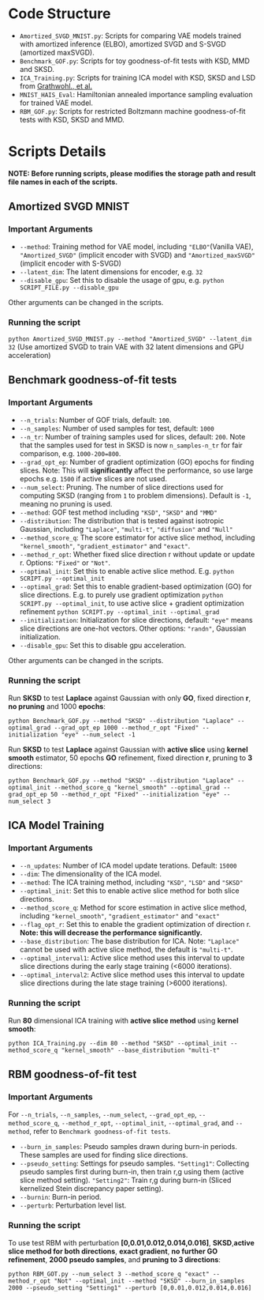 # Code Structure
* `Amortized_SVGD_MNIST.py`: Scripts for comparing VAE models trained with amortized inference (ELBO), amortized SVGD and S-SVGD (amortized maxSVGD).
* `Benchmark_GOF.py`: Scripts for toy goodness-of-fit tests with KSD, MMD and SKSD.
* `ICA_Training.py`: Scripts for training ICA model with KSD, SKSD and LSD from [Grathwohl., et al.](https://arxiv.org/pdf/2002.05616.pdf)
* `MNIST_HAIS_Eval`: Hamiltonian annealed importance sampling evaluation for trained VAE model. 
* `RBM_GOF.py`: Scripts for restricted Boltzmann machine goodness-of-fit tests with KSD, SKSD and MMD. 
# Scripts Details
**NOTE: Before running scripts, please modifies the storage path and result file names in each of the scripts.**
## Amortized SVGD MNIST
### Important Arguments
* `--method`: Training method for VAE model, including `"ELBO"`(Vanilla VAE), `"Amortized_SVGD"` (implicit encoder with SVGD) and `"Amortized_maxSVGD"` (implicit encoder with S-SVGD)
* `--latent_dim`: The latent dimensions for encoder, e.g. `32`
* `--disable_gpu`: Set this to disable the usage of gpu, e.g. `python SCRIPT_FILE.py --disable_gpu`

Other arguments can be changed in the scripts. 
### Running the script
`python Amortized_SVGD_MNIST.py --method "Amortized_SVGD" --latent_dim 32` (Use amortized SVGD to train VAE with 32 latent dimensions and GPU acceleration)

## Benchmark goodness-of-fit tests
### Important Arguments
* `--n_trials`: Number of GOF trials, default: `100`.
* `--n_samples`: Number of used samples for test, default: `1000`
* `--n_tr`: Number of training samples used for slices, default: `200`. Note that the samples used for test in SKSD is now `n_samples-n_tr` for fair comparison, e.g. `1000-200=800`.
* `--grad_opt_ep`: Number of gradient optimization (GO) epochs for finding slices. Note: This will **significantly** affect the performance, so use large epochs e.g. `1500` if active slices are not used.
* `--num_select`: Pruning. The number of slice directions used for computing SKSD (ranging from `1` to problem dimensions). Default is `-1`, meaning no pruning is used. 
* `--method`: GOF test method including `"KSD"`, `"SKSD"` and `"MMD"`
* `--distribution`: The distribution that is tested against isotropic Gaussian, including `"Laplace"`, `"multi-t"`, `"diffusion"` and `"Null"`
* `--method_score_q`: The score estimator for active slice method, including `"kernel_smooth"`, `"gradient_estimator"` and `"exact"`.
* `--method_r_opt`: Whether fixed slice direction r without update or update r. Options: `"Fixed"` or `"Not"`.
* `--optimal_init`: Set this to enable active slice method. E.g. `python SCRIPT.py --optimal_init`
* `--optimal_grad`: Set this to enable gradient-based optimization (GO) for slice directions. E.g. to purely use gradient optimization `python SCRIPT.py --optimal_init`, to use active slice + gradient optimization refinement `python SCRIPT.py --optimal_init --optimal_grad`
* `--initialization`: Initialization for slice directions, default: `"eye"` means slice directions are one-hot vectors. Other options: `"randn"`, Gaussian initialization.
* `--disable_gpu`: Set this to disable gpu acceleration.

Other arguments can be changed in the scripts.
### Running the script
Run **SKSD** to test **Laplace** against Gaussian with only **GO**, fixed direction **r**, **no pruning** and 1000 **epochs**:

`python Benchmark_GOF.py --method "SKSD" --distribution "Laplace" --optimal_grad --grad_opt_ep 1000 --method_r_opt "Fixed" --initialization "eye" --num_select -1`

Run **SKSD** to test **Laplace** against Gaussian with **active slice** using **kernel smooth** estimator, 50 epochs **GO** refinement, fixed direction **r**, pruning to **3** directions:

`python Benchmark_GOF.py --method "SKSD" --distribution "Laplace" --optimal_init --method_score_q "kernel_smooth" --optimal_grad --grad_opt_ep 50 --method_r_opt "Fixed" --initialization "eye" --num_select 3`

## ICA Model Training
### Important Arguments
* `--n_updates`: Number of ICA model update terations. Default: `15000`
* `--dim`: The dimensionality of the ICA model.
* `--method`: The ICA training method, including `"KSD"`, `"LSD"` and `"SKSD"`
* `--optimal_init`: Set this to enable active slice method for both slice directions.
* `--method_score_q`: Method for score estimation in active slice method, including `"kernel_smooth"`, `"gradient_estimator"` and `"exact"`
* `--flag_opt_r`: Set this to enable the gradient optimization of direction r. **Note: this will decrease the performance significantly.** 
* `--base_distribution`: The base distribution for ICA. Note: `"Laplace"` cannot be used with active slice method, the default is `"multi-t"`.
* `--optimal_interval1`: Active slice method uses this interval to update slice directions during the early stage training (<6000 iterations). 
* `--optimal_interval2`: Active slice method uses this interval to update slice directions during the late stage training (>6000 iterations).

### Running the script
Run **80** dimensional ICA training with **active slice method** using **kernel smooth**:

`python ICA_Training.py --dim 80 --method "SKSD" --optimal_init --method_score_q "kernel_smooth" --base_distribution "multi-t"`



## RBM goodness-of-fit test
### Important Arguments
For `--n_trials`, `--n_samples`, `--num_select`, `--grad_opt_ep`, `--method_score_q`, `--method_r_opt`, `--optimal_init`, `--optimal_grad`, and `--method`, refer to `Benchmark goodness-of-fit tests`.
* `--burn_in_samples`: Pseudo samples drawn during burn-in periods. These samples are used for finding slice directions.
* `--pseudo_setting`: Settings for pseudo samples. `"Setting1"`: Collecting pseudo samples first during burn-in, then train r,g using them (active slice method setting). `"Setting2"`: Train r,g during burn-in (Sliced kernelized Stein discrepancy paper setting).
* `--burnin`: Burn-in period.
* `--perturb`: Perturbation level list.

### Running the script
To use test RBM with perturbation **[0,0.01,0.012,0.014,0.016]**, **SKSD**,**active slice method for both directions**, **exact gradient**, **no further GO refinement**, **2000 pseudo samples**, and **pruning to 3 directions**:

`python RBM_GOT.py --num_select 3 --method_score_q "exact" --method_r_opt "Not" --optimal_init --method "SKSD" --burn_in_samples 2000 --pseudo_setting "Setting1" --perturb [0,0.01,0.012,0.014,0.016]`


